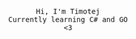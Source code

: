 <p align="center">
    <samp>Hi, I'm Timotej</samp></br>
    <samp>Currently learning C# and GO</samp></br>
    <samp><3</samp>
</p>
